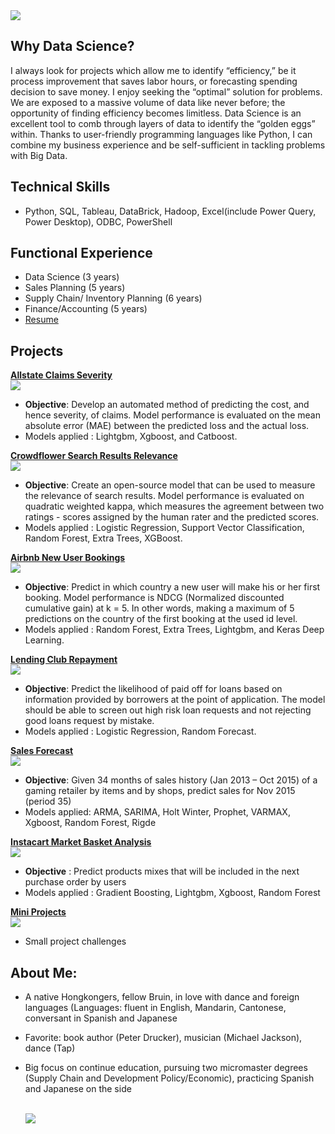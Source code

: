 <img src="./images/data_science.PNG" />
<br>

## Why Data Science?
I always look for projects which allow me to identify “efficiency,” be it process improvement that saves labor hours, or forecasting spending decision to save money. I enjoy seeking the “optimal” solution for problems.
<br>
We are exposed to a massive volume of data like never before; the opportunity of finding efficiency becomes limitless. Data Science is an excellent tool to comb through layers of data to identify the “golden eggs” within. Thanks to user-friendly programming languages like Python, I can combine my business experience and be self-sufficient in tackling problems with Big Data.
    
## Technical Skills
   - Python, SQL, Tableau, DataBrick, Hadoop, Excel(include Power Query, Power Desktop), ODBC, PowerShell

## Functional Experience
   - Data Science (3 years)
   - Sales Planning (5 years)
   - Supply Chain/ Inventory Planning (6 years)
   - Finance/Accounting (5 years)
   - [Resume](https://resume.creddle.io/resume/1tkhyjwr7gf)
   
## Projects
   [**Allstate Claims Severity**<br><img src="./images/allstate.png" />](https://github.com/sittingman/allstate_insure)
   - **Objective**: Develop an automated method of predicting the cost, and hence severity, of claims. Model performance is evaluated on the mean absolute error (MAE) between the predicted loss and the actual loss.
   - Models applied : Lightgbm, Xgboost, and Catboost.
    
   [**Crowdflower Search Results Relevance**<br><img src="./images/crowdflower.png" />](https://github.com/sittingman/crowdflower)
   - **Objective**: Create an open-source model that can be used to measure the relevance of search results. Model performance is evaluated on quadratic weighted kappa, which measures the agreement between two ratings - scores assigned by the human rater and the predicted scores.
   - Models applied : Logistic Regression, Support Vector Classification, Random Forest, Extra Trees, XGBoost. 
   
   [**Airbnb New User Bookings**<br><img src="./images/airbnb.png" />](https://github.com/sittingman/airbnb_booking)
   - **Objective**: Predict in which country a new user will make his or her first booking. Model performance is NDCG (Normalized discounted cumulative gain) at k = 5. In other words, making a maximum of 5 predictions on the country of the first booking at the used id level.
   - Models applied : Random Forest, Extra Trees, Lightgbm, and Keras Deep Learning.
   
   [**Lending Club Repayment**<br><img src="./images/lending.png" />](https://github.com/sittingman/lending_repayment)
   - **Objective**: Predict the likelihood of paid off for loans based on information provided by borrowers at the point of application. The model should be able to screen out high risk loan requests and not rejecting good loans request by mistake. 
   - Models applied : Logistic Regression, Random Forecast.

   [**Sales Forecast**<br><img src="./images/sls_fcst.png" />](https://github.com/sittingman/sales_forecast)
   - **Objective**: Given 34 months of sales history (Jan 2013 – Oct 2015) of a gaming retailer by items and by shops, predict sales for Nov 2015 (period 35)
   - Models applied: ARMA, SARIMA, Holt Winter, Prophet, VARMAX, Xgboost, Random Forest, Rigde
       
   [**Instacart Market Basket Analysis**<br><img src="./images/shop_basket.png" />](https://github.com/sittingman/instacart_product_repurchase)
   - **Objective** : Predict products mixes that will be included in the next purchase order by users
   - Models applied : Gradient Boosting, Lightgbm, Xgboost, Random Forest

   [**Mini Projects**<br><img src="./images/stay_home.jpg" />](https://github.com/sittingman/takehome_proj)
   - Small project challenges

## About Me:
   - A native Hongkongers, fellow Bruin, in love with dance and foreign languages (Languages: fluent in English, Mandarin, Cantonese, conversant in Spanish and Japanese
   - Favorite: book author (Peter Drucker), musician (Michael Jackson), dance (Tap)
   - Big focus on continue education, pursuing two micromaster degrees (Supply Chain and Development Policy/Economic), practicing Spanish and Japanese on the side
    
    
        <br><img src="./images/myself.jpg" />

